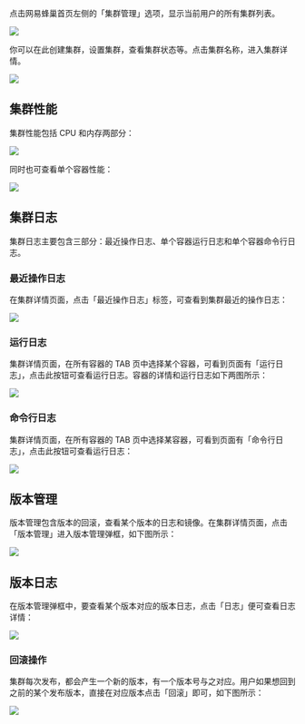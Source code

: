点击网易蜂巢首页左侧的「集群管理」选项，显示当前用户的所有集群列表。

![](./image/集群管理_集群管理位置.png)

你可以在此创建集群，设置集群，查看集群状态等。点击集群名称，进入集群详情。

![](./image/集群管理_集群详情.png)

## 集群性能
 
集群性能包括 CPU 和内存两部分：

![](./image/集群管理_集群性能.png)

同时也可查看单个容器性能：

![](./image/集群管理_单个容器性能.png)

## 集群日志

集群日志主要包含三部分：最近操作日志、单个容器运行日志和单个容器命令行日志。

### 最近操作日志
在集群详情页面，点击「最近操作日志」标签，可查看到集群最近的操作日志：

![](./image/集群管理_最近操作日志.png)

### 运行日志
集群详情页面，在所有容器的 TAB 页中选择某个容器，可看到页面有「运行日志」，点击此按钮可查看运行日志。容器的详情和运行日志如下两图所示：

![](./image/集群管理_运行日志.png)

### 命令行日志
集群详情页面，在所有容器的 TAB 页中选择某容器，可看到页面有「命令行日志」，点击此按钮可查看运行日志：

![](./image/集群管理_命令行日志.png)

## 版本管理

版本管理包含版本的回滚，查看某个版本的日志和镜像。在集群详情页面，点击「版本管理」进入版本管理弹框，如下图所示：

![](./image/集群管理_版本管理.png)

## 版本日志
在版本管理弹框中，要查看某个版本对应的版本日志，点击「日志」便可查看日志详情：

![](./image/集群管理_版本管理_日志.png)

### 回滚操作
集群每次发布，都会产生一个新的版本，有一个版本号与之对应。用户如果想回到之前的某个发布版本，直接在对应版本点击「回滚」即可，如下图所示：

![](./image/A93.png)











